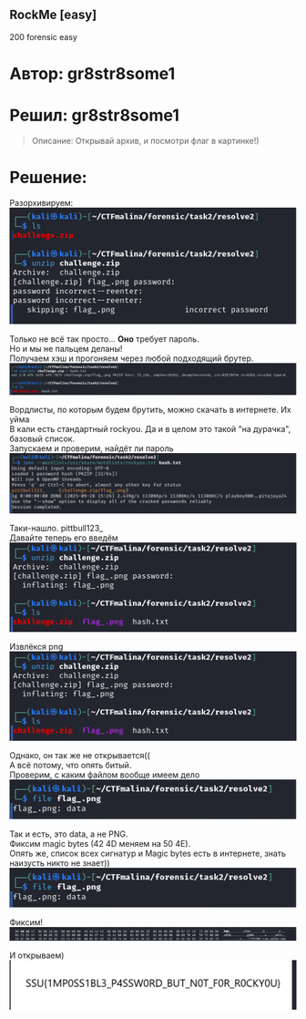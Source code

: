 ## RockMe [easy]
200
forensic easy

# Автор: gr8str8some1
# Решил: gr8str8some1

> Описание: Открывай архив, и посмотри флаг в картинке!)

# Решение:
Разорхивируем:<br>
![img.png](img.png)

Только не всё так просто... **Оно** требует пароль.<br>
Но и мы не пальцем деланы!<br>
Получаем хэш и прогоняем через любой подходящий брутер.<br>
![img_1.png](img_1.png)

Вордлисты, по которым будем брутить, можно скачать в интернете. Их уйма<br>
В кали есть стандартный rockyou. Да и в целом это такой "на дурачка", базовый список.<br>
Запускаем и проверим, найдёт ли пароль<br>
![img_2.png](img_2.png)

Таки-нашло. pittbull123_<br>
Давайте теперь его введём<br>
![img_3.png](img_3.png)

Извлёкся png<br>
![img_4.png](img_4.png)

Однако, он так же не открывается((<br>
А всё потому, что опять битый.<br>
Проверим, с каким файлом вообще имеем дело<br>
![img_5.png](img_5.png)

Так и есть, это data, а не PNG.<br>
Фиксим magic bytes (42 4D меняем на 50 4E).<br>
Опять же, список всех сигнатур и Magic bytes есть в интернете, знать наизусть никто не знает))<br>
![img_6.png](img_6.png)

Фиксим!<br>
![img_7.png](img_7.png)

И открываем)<br>
![img_8.png](img_8.png)